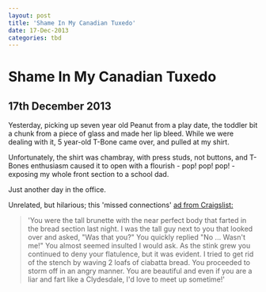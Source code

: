 ```yaml
---
layout: post
title: 'Shame In My Canadian Tuxedo'
date: 17-Dec-2013
categories: tbd
---
```


# Shame In My Canadian Tuxedo

## 17th December 2013

Yesterday,   picking up seven year old Peanut from a play date,   the toddler bit a chunk from a piece of glass and made her lip bleed. While we were dealing with it,   5 year-old T-Bone came over, and pulled at my shirt.

Unfortunately, the shirt was chambray, with press studs, not buttons, and T-Bones enthusiasm caused it to open with a flourish - pop! pop! pop! - exposing my whole front section to a school dad.

Just another day in the office.

Unrelated, but hilarious; this 'missed connections' <a href="http://www.buzzfeed.com/awesomer/you-farted-in-trader-joes-m4w">ad from Craigslist:</a>

<blockquote>'You were the tall brunette with the near perfect body that farted in the bread section last night. I was the tall guy next to you that looked over and asked, "Was that you?" You quickly replied "No ... Wasn't me!" You almost seemed insulted I would ask. As the stink grew you continued to deny your flatulence, but it was evident. I tried to get rid of the stench by waving 2 loafs of ciabatta bread. You proceeded to storm off in an angry manner. You are beautiful and even if you are a liar and fart like a Clydesdale, I'd love to meet up sometime!'</blockquote>

 
